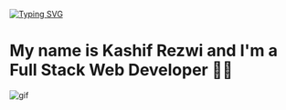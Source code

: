 
 [![Typing SVG](https://readme-typing-svg.demolab.com/?lines=First+line+of+text;Second+line+of+text)](https://git.io/typing-svg)
 
<h1>My name is Kashif Rezwi and I'm a Full Stack Web Developer 👨‍💻</h1>
<div style={{display:"flex", justifyContent:"space-between", alignItems:"center"}} >
 <img src="https://encrypted-tbn0.gstatic.com/images?q=tbn:ANd9GcRrRTkd9V-hW55vBUrQbtpGFZpX3ks9nsy_gA&usqp=CAU" alt="gif" />
</div>
